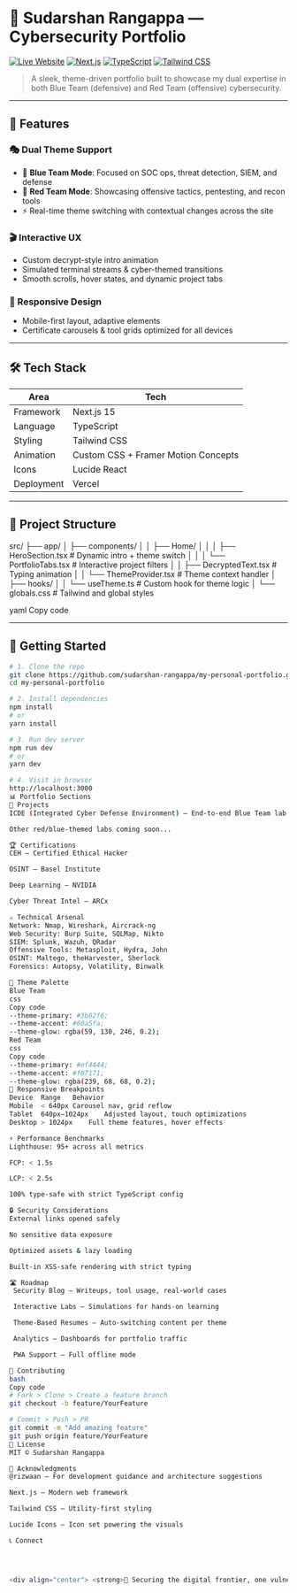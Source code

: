 # 🚀 Sudarshan Rangappa — Cybersecurity Portfolio

[![Live Website](https://img.shields.io/badge/Live-sudarshanrangappa.in.net-blue?style=for-the-badge)](https://www.sudarshanrangappa.in.net)
[![Next.js](https://img.shields.io/badge/Next.js-15-black?style=for-the-badge&logo=next.js)](https://nextjs.org/)
[![TypeScript](https://img.shields.io/badge/TypeScript-5.0-blue?style=for-the-badge&logo=typescript)](https://www.typescriptlang.org/)
[![Tailwind CSS](https://img.shields.io/badge/Tailwind-CSS-38B2AC?style=for-the-badge&logo=tailwind-css)](https://tailwindcss.com/)

> A sleek, theme-driven portfolio built to showcase my dual expertise in both Blue Team (defensive) and Red Team (offensive) cybersecurity.

---

## 🌟 Features

### 🎭 Dual Theme Support
- 🔵 **Blue Team Mode**: Focused on SOC ops, threat detection, SIEM, and defense
- 🔴 **Red Team Mode**: Showcasing offensive tactics, pentesting, and recon tools
- ⚡ Real-time theme switching with contextual changes across the site

### 🎬 Interactive UX
- Custom decrypt-style intro animation
- Simulated terminal streams & cyber-themed transitions
- Smooth scrolls, hover states, and dynamic project tabs

### 📱 Responsive Design
- Mobile-first layout, adaptive elements
- Certificate carousels & tool grids optimized for all devices

---

## 🛠️ Tech Stack

| Area         | Tech                               |
|--------------|------------------------------------|
| Framework    | Next.js 15                         |
| Language     | TypeScript                         |
| Styling      | Tailwind CSS                       |
| Animation    | Custom CSS + Framer Motion Concepts |
| Icons        | Lucide React                       |
| Deployment   | Vercel                             |

---

## 🧭 Project Structure

src/
├── app/
│ ├── components/
│ │ ├── Home/
│ │ │ ├── HeroSection.tsx # Dynamic intro + theme switch
│ │ │ └── PortfolioTabs.tsx # Interactive project filters
│ │ ├── DecryptedText.tsx # Typing animation
│ │ └── ThemeProvider.tsx # Theme context handler
│ ├── hooks/
│ │ └── useTheme.ts # Custom hook for theme logic
│ └── globals.css # Tailwind and global styles

yaml
Copy code

---

## 🚀 Getting Started

```bash
# 1. Clone the repo
git clone https://github.com/sudarshan-rangappa/my-personal-portfolio.git
cd my-personal-portfolio

# 2. Install dependencies
npm install
# or
yarn install

# 3. Run dev server
npm run dev
# or
yarn dev

# 4. Visit in browser
http://localhost:3000
📊 Portfolio Sections
🧰 Projects
ICDE (Integrated Cyber Defense Environment) — End-to-end Blue Team lab simulating enterprise security infrastructure with AD, SIEM, SOAR, IDS

Other red/blue-themed labs coming soon...

🏆 Certifications
CEH – Certified Ethical Hacker

OSINT – Basel Institute

Deep Learning – NVIDIA

Cyber Threat Intel – ARCx

⚔️ Technical Arsenal
Network: Nmap, Wireshark, Aircrack-ng
Web Security: Burp Suite, SQLMap, Nikto
SIEM: Splunk, Wazuh, QRadar
Offensive Tools: Metasploit, Hydra, John
OSINT: Maltego, theHarvester, Sherlock
Forensics: Autopsy, Volatility, Binwalk

🎨 Theme Palette
Blue Team
css
Copy code
--theme-primary: #3b82f6;
--theme-accent: #60a5fa;
--theme-glow: rgba(59, 130, 246, 0.2);
Red Team
css
Copy code
--theme-primary: #ef4444;
--theme-accent: #f87171;
--theme-glow: rgba(239, 68, 68, 0.2);
📱 Responsive Breakpoints
Device	Range	Behavior
Mobile	< 640px	Carousel nav, grid reflow
Tablet	640px–1024px	Adjusted layout, touch optimizations
Desktop	> 1024px	Full theme features, hover effects

⚡ Performance Benchmarks
Lighthouse: 95+ across all metrics

FCP: < 1.5s

LCP: < 2.5s

100% type-safe with strict TypeScript config

🔒 Security Considerations
External links opened safely

No sensitive data exposure

Optimized assets & lazy loading

Built-in XSS-safe rendering with strict typing

🛣️ Roadmap
 Security Blog – Writeups, tool usage, real-world cases

 Interactive Labs – Simulations for hands-on learning

 Theme-Based Resumes – Auto-switching content per theme

 Analytics – Dashboards for portfolio traffic

 PWA Support – Full offline mode

🤝 Contributing
bash
Copy code
# Fork > Clone > Create a feature branch
git checkout -b feature/YourFeature

# Commit > Push > PR
git commit -m "Add amazing feature"
git push origin feature/YourFeature
📄 License
MIT © Sudarshan Rangappa

🙏 Acknowledgments
@rizwaan – For development guidance and architecture suggestions

Next.js – Modern web framework

Tailwind CSS – Utility-first styling

Lucide Icons – Icon set powering the visuals

📞 Connect




<div align="center"> <strong>🔐 Securing the digital frontier, one vulnerability at a time.</strong><br/> <em>Built with ❤️ by Sudarshan Rangappa</em> </div> ```